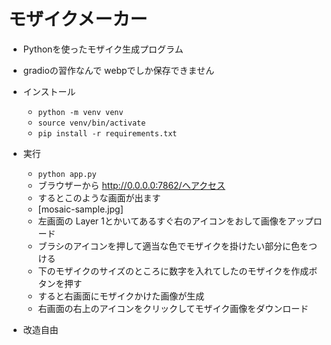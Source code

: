# モザイクメーカー

- Pythonを使ったモザイク生成プログラム
- gradioの習作なんで webpでしか保存できません

- インストール
  - `python -m venv venv`
  - `source venv/bin/activate`
  - `pip install -r requirements.txt`

- 実行
  - `python app.py`
  - ブラウザーから http://0.0.0.0:7862/へアクセス
  - するとこのような画面が出ます
  - [mosaic-sample.jpg]
  - 左画面の Layer 1とかいてあるすぐ右のアイコンをおして画像をアップロード
  - ブラシのアイコンを押して適当な色でモザイクを掛けたい部分に色をつける
  - 下のモザイクのサイズのところに数字を入れてしたのモザイクを作成ボタンを押す
  - すると右画面にモザイクかけた画像が生成
  - 右画面の右上のアイコンをクリックしてモザイク画像をダウンロード

- 改造自由
